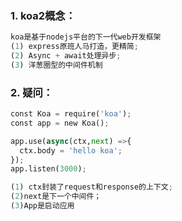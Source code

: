 ### 1. koa2概念：
``` python
koa是基于nodejs平台的下一代web开发框架
(1) express原班人马打造，更精简;
(2) Async + await处理异步;
(3) 洋葱圈型的中间件机制
```
### 2. 疑问：
``` python
const Koa = require('koa');
const app = new Koa();

app.use(async(ctx,next) =>{
  ctx.body = 'hello koa';
});
app.listen(3000);

(1) ctx封装了request和response的上下文;
(2)next是下一个中间件；
(3)App是启动应用
```